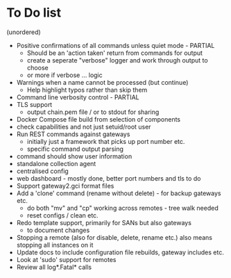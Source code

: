 # To Do list

(unordered)

* Positive confirmations of all commands unless quiet mode - PARTIAL
  * Should be an 'action taken' return from commands for output
  * create a seperate "verbose" logger and work through output to choose
  * or more if verbose ... logic
* Warnings when a name cannot be processed (but continue)
  * Help highlight typos rather than skip them
* Command line verbosity control - PARTIAL
* TLS support
  * output chain.pem file / or to stdout for sharing
* Docker Compose file build from selection of components
* check capabilities and not just setuid/root user
* Run REST commands against gateways
  * initially just a framework that picks up port number etc.
  * specific command output parsing
* command should show user information
* standalone collection agent
* centralised config
* web dashboard - mostly done, better port numbers and tls to do
* Support gateway2.gci format files
* Add a 'clone' command (rename without delete) - for backup gateways etc.
  * do both "mv" and "cp" working across remotes - tree walk needed
  * reset configs / clean etc.
* Redo template support, primarily for SANs but also gateways
  * to document changes
* Stopping a remote (also for disable, delete, rename etc.) also means stopping all instances on it
* Update docs to include configuration file rebuilds, gateway includes etc.
* Look at 'sudo' support for remotes
* Review all log*.Fatal* calls

